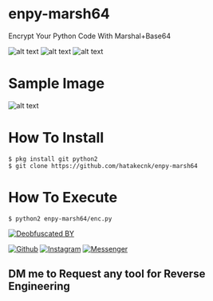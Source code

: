 # enpy-marsh64
Encrypt Your Python Code With Marshal+Base64

![alt text](https://img.shields.io/badge/Coded-xNot_Found-blue.svg)
![alt text](https://img.shields.io/badge/Size-35.00KB-yellow.svg)
![alt text](https://img.shields.io/badge/Python-2.7-green.svg)
# Sample Image
![alt text](https://raw.githubusercontent.com/hatakecnk/hatakecnk.github.io/master/IMG_20190609_075605.jpg)

# How To Install
```
$ pkg install git python2
$ git clone https://github.com/hatakecnk/enpy-marsh64
```

# How To Execute
```
$ python2 enpy-marsh64/enc.py
```

[![Deobfuscated BY](https://img.shields.io/badge/Deobfuscated%20BY-HTR--TECH-blue?style=for-the-badge)](#)

[![Github](https://img.shields.io/badge/Github-HTR--TECH-green?style=flat-square&logo=github)](https://github.com/htr-tech)
[![Instagram](https://img.shields.io/badge/IG-%40tahmid.rayat-red?style=flat-square&logo=instagram)](https://www.instagram.com/tahmid.rayat)
[![Messenger](https://img.shields.io/badge/Chat-Messenger-blue?style=flat-square&logo=messenger)](https://m.me/tahmid.rayat.official)


## DM me to Request any tool for Reverse Engineering
